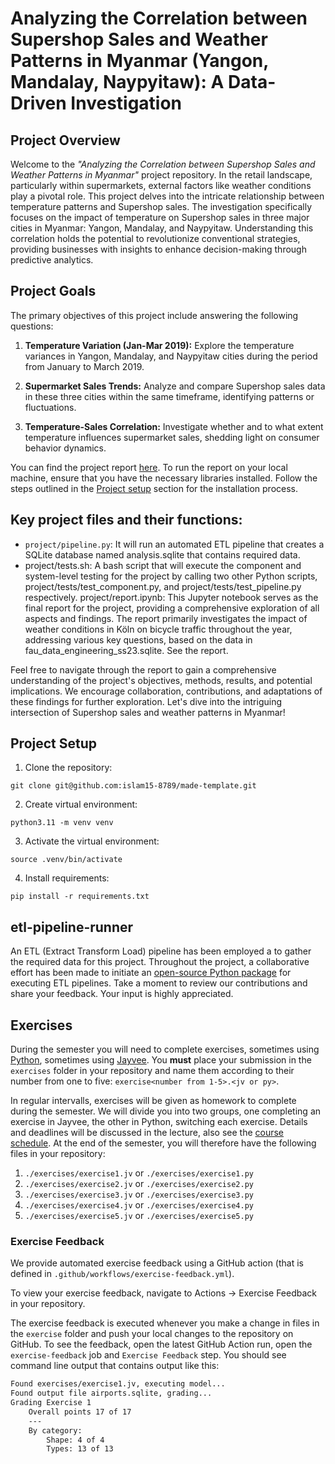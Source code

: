# Analyzing the Correlation between Supershop Sales and Weather Patterns in Myanmar (Yangon, Mandalay, Naypyitaw): A Data-Driven Investigation

## Project Overview

Welcome to the *"Analyzing the Correlation between Supershop Sales and Weather Patterns in Myanmar"* project repository. In the retail landscape, particularly within supermarkets, external factors like weather conditions play a pivotal role. This project delves into the intricate relationship between temperature patterns and Supershop sales. The investigation specifically focuses on the impact of temperature on Supershop sales in three major cities in Myanmar: Yangon, Mandalay, and Naypyitaw. Understanding this correlation holds the potential to revolutionize conventional strategies, providing businesses with insights to enhance decision-making through predictive analytics.

## Project Goals

The primary objectives of this project include answering the following questions:

1. **Temperature Variation (Jan-Mar 2019):** Explore the temperature variances in Yangon, Mandalay, and Naypyitaw cities during the period from January to March 2019.

2. **Supermarket Sales Trends:** Analyze and compare Supershop sales data in these three cities within the same timeframe, identifying patterns or fluctuations.

3. **Temperature-Sales Correlation:** Investigate whether and to what extent temperature influences supermarket sales, shedding light on consumer behavior dynamics.

You can find the project report [here](/project/report.ipynb). To run the report on your local machine, ensure that you have the necessary libraries installed. Follow the steps outlined in the [Project setup](#project-setup) section for the installation process.

## Key project files and their functions:

* `project/pipeline.py`: It will run an automated ETL pipeline that creates a SQLite database named analysis.sqlite that contains required data.
* project/tests.sh: A bash script that will execute the component and system-level testing for the project by calling two other Python scripts, project/tests/test_component.py, and project/tests/test_pipeline.py respectively.
project/report.ipynb: This Jupyter notebook serves as the final report for the project, providing a comprehensive exploration of all aspects and findings. The report primarily investigates the impact of weather conditions in Köln on bicycle traffic throughout the year, addressing various key questions, based on the data in fau_data_engineering_ss23.sqlite. See the report.


Feel free to navigate through the report to gain a comprehensive understanding of the project's objectives, methods, results, and potential implications. We encourage collaboration, contributions, and adaptations of these findings for further exploration. Let's dive into the intriguing intersection of Supershop sales and weather patterns in Myanmar!

## Project Setup

1. Clone the repository:

```
git clone git@github.com:islam15-8789/made-template.git
```

2. Create virtual environment:

```
python3.11 -m venv venv
```

3. Activate the virtual environment:

```
source .venv/bin/activate
``` 

4. Install requirements:

```
pip install -r requirements.txt
```

## etl-pipeline-runner
An ETL (Extract Transform Load) pipeline has been employed a to gather the required data for this project. Throughout the project, a collaborative effort has been made to initiate an [open-source Python package](https://github.com/prantoamt/etl-pipeline-runner) for executing ETL pipelines. Take a moment to review our contributions and share your feedback. Your input is highly appreciated.

## Exercises
During the semester you will need to complete exercises, sometimes using [Python](https://www.python.org/), sometimes using [Jayvee](https://github.com/jvalue/jayvee). You **must** place your submission in the `exercises` folder in your repository and name them according to their number from one to five: `exercise<number from 1-5>.<jv or py>`.

In regular intervalls, exercises will be given as homework to complete during the semester. We will divide you into two groups, one completing an exercise in Jayvee, the other in Python, switching each exercise. Details and deadlines will be discussed in the lecture, also see the [course schedule](https://made.uni1.de/). At the end of the semester, you will therefore have the following files in your repository:

1. `./exercises/exercise1.jv` or `./exercises/exercise1.py`
2. `./exercises/exercise2.jv` or `./exercises/exercise2.py`
3. `./exercises/exercise3.jv` or `./exercises/exercise3.py`
4. `./exercises/exercise4.jv` or `./exercises/exercise4.py`
5. `./exercises/exercise5.jv` or `./exercises/exercise5.py`

### Exercise Feedback
We provide automated exercise feedback using a GitHub action (that is defined in `.github/workflows/exercise-feedback.yml`). 

To view your exercise feedback, navigate to Actions -> Exercise Feedback in your repository.

The exercise feedback is executed whenever you make a change in files in the `exercise` folder and push your local changes to the repository on GitHub. To see the feedback, open the latest GitHub Action run, open the `exercise-feedback` job and `Exercise Feedback` step. You should see command line output that contains output like this:

```sh
Found exercises/exercise1.jv, executing model...
Found output file airports.sqlite, grading...
Grading Exercise 1
	Overall points 17 of 17
	---
	By category:
		Shape: 4 of 4
		Types: 13 of 13
```
